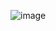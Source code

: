 ![image](https://user-images.githubusercontent.com/28949397/117579075-fdc2e980-b10e-11eb-9019-bc27c29b6511.png)
